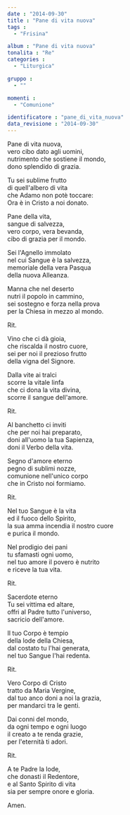 ```yaml
---
date : "2014-09-30"
title : "Pane di vita nuova"
tags : 
  - "Frisina"

album : "Pane di vita nuova"
tonalita : "Re"
categories : 
  - "Liturgica"

gruppo : 
  - ""

momenti : 
  - "Comunione"

identificatore : "pane_di_vita_nuova"
data_revisione : "2014-09-30"
---
```

  
  
Pane di vita nuova,   
vero cibo dato agli uomini,  
nutrimento che sostiene il mondo,   
dono  splendido  di grazia.  
  
  
Tu sei sublime frutto   
di quell'albero di vita  
che Adamo non potè toccare:  
Ora è in  Cristo a noi donato.  
  
  
Pane della vita,   
sangue di salvezza,  
vero corpo, vera bevanda,  
cibo di grazia per il mondo.  
  
  
Sei l'Agnello immolato  
nel cui Sangue è la salvezza,  
memoriale della vera Pasqua  
della nuova Alleanza.  
  
  
Manna che nel deserto  
nutri il popolo in cammino,  
sei sostegno e forza nella prova  
per la Chiesa in mezzo al mondo.  
  
  
Rit.   
  
  
Vino che ci dà gioia,  
che riscalda il nostro cuore,  
sei per noi il prezioso frutto  
della vigna del Signore.  
  
  
Dalla vite ai tralci  
scorre la vitale linfa  
che ci dona la vita divina,  
scorre il sangue dell'amore.  
  
  
Rit.   
  
  
Al banchetto ci inviti  
che per noi hai preparato,  
doni all'uomo la tua Sapienza,  
doni il Verbo della vita.  
  
  
Segno d'amore eterno  
pegno di sublimi nozze,  
comunione nell'unico corpo  
che in Cristo noi formiamo.  
  
  
Rit.   
  
  
Nel tuo Sangue è la vita  
ed il fuoco dello Spirito,  
la sua amma incendia il nostro cuore   
e purica il mondo.  
  
  
Nel prodigio dei pani  
tu sfamasti ogni uomo,  
nel tuo amore il povero è nutrito  
e riceve la tua vita.  
  
  
Rit.   
  
  
Sacerdote eterno  
Tu sei vittima ed altare,  
offri al Padre tutto l'universo,  
sacricio dell'amore.  
  
  
Il tuo Corpo è tempio  
della lode della Chiesa,  
dal costato tu l'hai generata,  
nel tuo Sangue l'hai redenta.  
  
  
Rit.   
  
  
Vero Corpo di Cristo  
tratto da Maria Vergine,  
dal tuo anco doni a noi la grazia,   
per mandarci tra le genti.  
  
  
Dai conni del mondo,  
da ogni tempo e ogni luogo  
il creato a te renda grazie,  
per l'eternità ti adori.  
  
  
Rit.   
  
  
A te Padre la lode,  
che donasti il Redentore,  
e al Santo Spirito di vita   
sia per sempre onore e gloria.   
  
  
Amen.  
  
